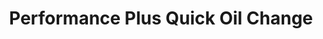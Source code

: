 ---
title: "Performance Plus Quick Oil Change"
url: /west-branch/performance-plus-quick-oil-change/
shop: car repair
---